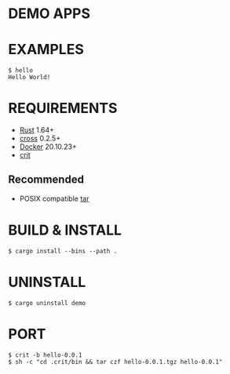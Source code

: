 # DEMO APPS

# EXAMPLES

```console
$ hello
Hello World!
```

# REQUIREMENTS

* [Rust](https://www.rust-lang.org/en-US/) 1.64+
* [cross](https://crates.io/crates/cross) 0.2.5+
* [Docker](https://www.docker.com/) 20.10.23+
* [crit](https://github.com/mcandre/crit)

## Recommended

* POSIX compatible [tar](https://pubs.opengroup.org/onlinepubs/7908799/xcu/tar.html)

# BUILD & INSTALL

```console
$ cargo install --bins --path .
```

# UNINSTALL

```console
$ cargo uninstall demo
```

# PORT

```console
$ crit -b hello-0.0.1
$ sh -c "cd .crit/bin && tar czf hello-0.0.1.tgz hello-0.0.1"
```
